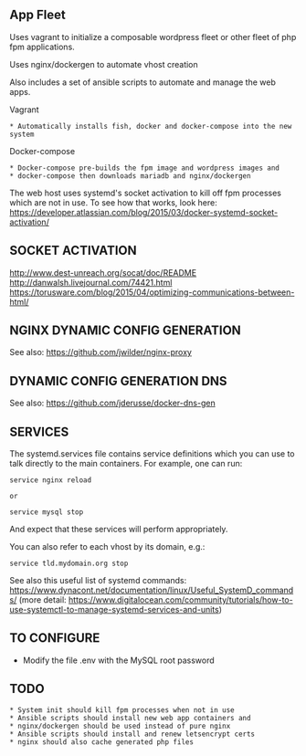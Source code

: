 App Fleet
--------

Uses vagrant to initialize a composable wordpress fleet or other fleet of php fpm applications.

Uses nginx/dockergen to automate vhost creation

Also includes a set of ansible scripts to automate and manage the web apps.

Vagrant

	* Automatically installs fish, docker and docker-compose into the new system

Docker-compose

	* Docker-compose pre-builds the fpm image and wordpress images and
	* docker-compose then downloads mariadb and nginx/dockergen

The web host uses systemd's socket activation to kill off fpm processes which are not in use. To see how that works, look here: https://developer.atlassian.com/blog/2015/03/docker-systemd-socket-activation/

SOCKET ACTIVATION
-------
http://www.dest-unreach.org/socat/doc/README
http://danwalsh.livejournal.com/74421.html
https://torusware.com/blog/2015/04/optimizing-communications-between-html/

NGINX DYNAMIC CONFIG GENERATION
------
See also: https://github.com/jwilder/nginx-proxy

DYNAMIC CONFIG GENERATION DNS
------
See also: https://github.com/jderusse/docker-dns-gen

SERVICES
-------

The systemd.services file contains service definitions which you can use to talk directly to the main containers. For example, one can run:

    service nginx reload

    or

    service mysql stop

And expect that these services will perform appropriately.

You can also refer to each vhost by its domain, e.g.:

	service tld.mydomain.org stop

See also this useful list of systemd commands: https://www.dynacont.net/documentation/linux/Useful_SystemD_commands/ (more detail: https://www.digitalocean.com/community/tutorials/how-to-use-systemctl-to-manage-systemd-services-and-units)

TO CONFIGURE
-------

* Modify the file .env with the MySQL root password

TODO
-----

	* System init should kill fpm processes when not in use
	* Ansible scripts should install new web app containers and 
	* nginx/dockergen should be used instead of pure nginx
	* Ansible scripts should install and renew letsencrypt certs
	* nginx should also cache generated php files